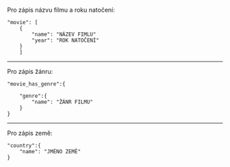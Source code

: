 Pro zápis názvu filmu a roku natočení:
```
"movie": [ 
    {
        "name": "NÁZEV FIMLU"
        "year": "ROK NATOČENÍ"
    }   
    ]
```
------------------------------------------------

Pro zápis žánru:
```
"movie_has_genre":{

    "genre":{
        "name": "ŽÁNR FILMU"
    }
}
```
-------------------------------------------------

Pro zápis země:
```
"country":{
    "name": "JMÉNO ZEMĚ"
}
```
